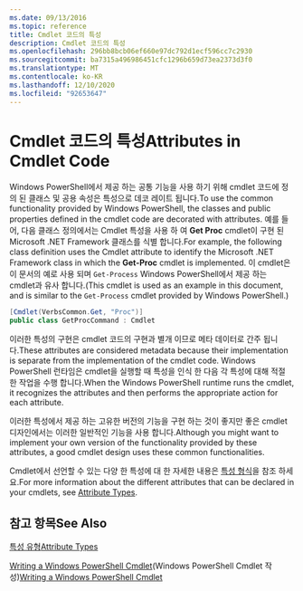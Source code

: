 ```yaml
---
ms.date: 09/13/2016
ms.topic: reference
title: Cmdlet 코드의 특성
description: Cmdlet 코드의 특성
ms.openlocfilehash: 296bb8bcb06ef660e97dc792d1ecf596cc7c2930
ms.sourcegitcommit: ba7315a496986451cfc1296b659d73ea2373d3f0
ms.translationtype: MT
ms.contentlocale: ko-KR
ms.lasthandoff: 12/10/2020
ms.locfileid: "92653647"
---
```

# <a name="attributes-in-cmdlet-code"></a><span data-ttu-id="63f12-103">Cmdlet 코드의 특성</span><span class="sxs-lookup"><span data-stu-id="63f12-103">Attributes in Cmdlet Code</span></span>

<span data-ttu-id="63f12-104">Windows PowerShell에서 제공 하는 공통 기능을 사용 하기 위해 cmdlet 코드에 정의 된 클래스 및 공용 속성은 특성으로 데코 레이트 됩니다.</span><span class="sxs-lookup"><span data-stu-id="63f12-104">To use the common functionality provided by Windows PowerShell, the classes and public properties defined in the cmdlet code are decorated with attributes.</span></span> <span data-ttu-id="63f12-105">예를 들어, 다음 클래스 정의에서는 Cmdlet 특성을 사용 하 여 **Get Proc** cmdlet이 구현 된 Microsoft .NET Framework 클래스를 식별 합니다.</span><span class="sxs-lookup"><span data-stu-id="63f12-105">For example, the following class definition uses the Cmdlet attribute to identify the Microsoft .NET Framework class in which the **Get-Proc** cmdlet is implemented.</span></span> <span data-ttu-id="63f12-106">이 cmdlet은이 문서의 예로 사용 되며 `Get-Process` Windows PowerShell에서 제공 하는 cmdlet과 유사 합니다.</span><span class="sxs-lookup"><span data-stu-id="63f12-106">(This cmdlet is used as an example in this document, and is similar to the `Get-Process` cmdlet provided by Windows PowerShell.)</span></span>

```csharp
[Cmdlet(VerbsCommon.Get, "Proc")]
public class GetProcCommand : Cmdlet
```

<span data-ttu-id="63f12-107">이러한 특성의 구현은 cmdlet 코드의 구현과 별개 이므로 메타 데이터로 간주 됩니다.</span><span class="sxs-lookup"><span data-stu-id="63f12-107">These attributes are considered metadata because their implementation is separate from the implementation of the cmdlet code.</span></span> <span data-ttu-id="63f12-108">Windows PowerShell 런타임은 cmdlet을 실행할 때 특성을 인식 한 다음 각 특성에 대해 적절 한 작업을 수행 합니다.</span><span class="sxs-lookup"><span data-stu-id="63f12-108">When the Windows PowerShell runtime runs the cmdlet, it recognizes the attributes and then performs the appropriate action for each attribute.</span></span>

<span data-ttu-id="63f12-109">이러한 특성에서 제공 하는 고유한 버전의 기능을 구현 하는 것이 좋지만 좋은 cmdlet 디자인에서는 이러한 일반적인 기능을 사용 합니다.</span><span class="sxs-lookup"><span data-stu-id="63f12-109">Although you might want to implement your own version of the functionality provided by these attributes, a good cmdlet design uses these common functionalities.</span></span>

<span data-ttu-id="63f12-110">Cmdlet에서 선언할 수 있는 다양 한 특성에 대 한 자세한 내용은 [특성 형식](./attribute-types.md)을 참조 하세요.</span><span class="sxs-lookup"><span data-stu-id="63f12-110">For more information about the different attributes that can be declared in your cmdlets, see [Attribute Types](./attribute-types.md).</span></span>

## <a name="see-also"></a><span data-ttu-id="63f12-111">참고 항목</span><span class="sxs-lookup"><span data-stu-id="63f12-111">See Also</span></span>

[<span data-ttu-id="63f12-112">특성 유형</span><span class="sxs-lookup"><span data-stu-id="63f12-112">Attribute Types</span></span>](./attribute-types.md)

<span data-ttu-id="63f12-113">[Writing a Windows PowerShell Cmdlet](./writing-a-windows-powershell-cmdlet.md)(Windows PowerShell Cmdlet 작성)</span><span class="sxs-lookup"><span data-stu-id="63f12-113">[Writing a Windows PowerShell Cmdlet](./writing-a-windows-powershell-cmdlet.md)</span></span>
